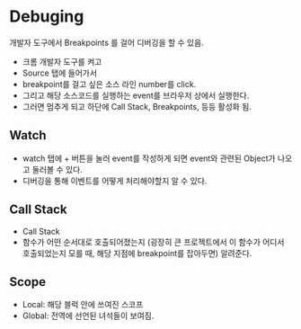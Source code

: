 # Debuging

개발자 도구에서 Breakpoints 를 걸어 디버깅을 할 수 있음.

- 크롬 개발자 도구를 켜고
- Source 탭에 들어가서
- breakpoint를 걸고 싶은 소스 라인 number를 click.
- 그리고 해당 소스코드를 실행하는 event를 브라우저 상에서 실행한다.
- 그러면 멈추게 되고 하단에 Call Stack, Breakpoints, 등등 활성화 됨.

## Watch

- watch 탭에 + 버튼을 눌러 event를 작성하게 되면 event와 관련된 Object가 나오고 둘러볼 수 있다.
- 디버깅을 통해 이벤트를 어떻게 처리해야할지 알 수 있다.

## Call Stack

- Call Stack
- 함수가 어떤 순서대로 호출되어졌는지 (굉장히 큰 프로젝트에서 이 함수가 어디서 호출되었는지 모를 때, 해당 지점에 breakpoint를 잡아두면) 알려준다.

## Scope

- Local: 해당 블럭 안에 쓰여진 스코프
- Global: 전역에 선언된 녀석들이 보여짐.
